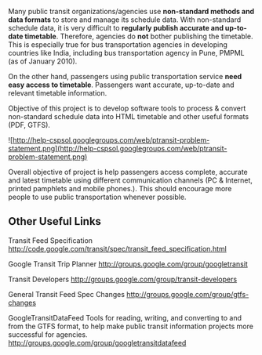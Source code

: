 Many public transit organizations/agencies use **non-standard methods and data formats** to store and manage its schedule data. With non-standard schedule data, it is very difficult to **regularly publish accurate and up-to-date timetable**. Therefore, agencies do **not** bother publishing the timetable. This is especially true for bus transportation agencies in developing countries like India, including bus transportation agency in Pune, PMPML (as of January 2010).

On the other hand, passengers using public transportation service **need easy access to timetable**. Passengers want accurate, up-to-date and relevant timetable information.

Objective of this project is to develop software tools to process & convert non-standard schedule data into HTML timetable and other useful formats (PDF, GTFS).

![http://help-cspsol.googlegroups.com/web/ptransit-problem-statement.png](http://help-cspsol.googlegroups.com/web/ptransit-problem-statement.png)

Overall objective of project is help passengers access complete, accurate and latest timetable using different communication channels (PC & Internet, printed pamphlets and mobile phones.). This should encourage more people to use public transportation whenever possible.


## Other Useful Links ##

Transit Feed Specification
http://code.google.com/transit/spec/transit_feed_specification.html

Google Transit Trip Planner
http://groups.google.com/group/googletransit

Transit Developers
http://groups.google.com/group/transit-developers

General Transit Feed Spec Changes
http://groups.google.com/group/gtfs-changes

GoogleTransitDataFeed
Tools for reading, writing, and converting to and from the GTFS format, to help make public transit information projects more successful for agencies.
http://groups.google.com/group/googletransitdatafeed